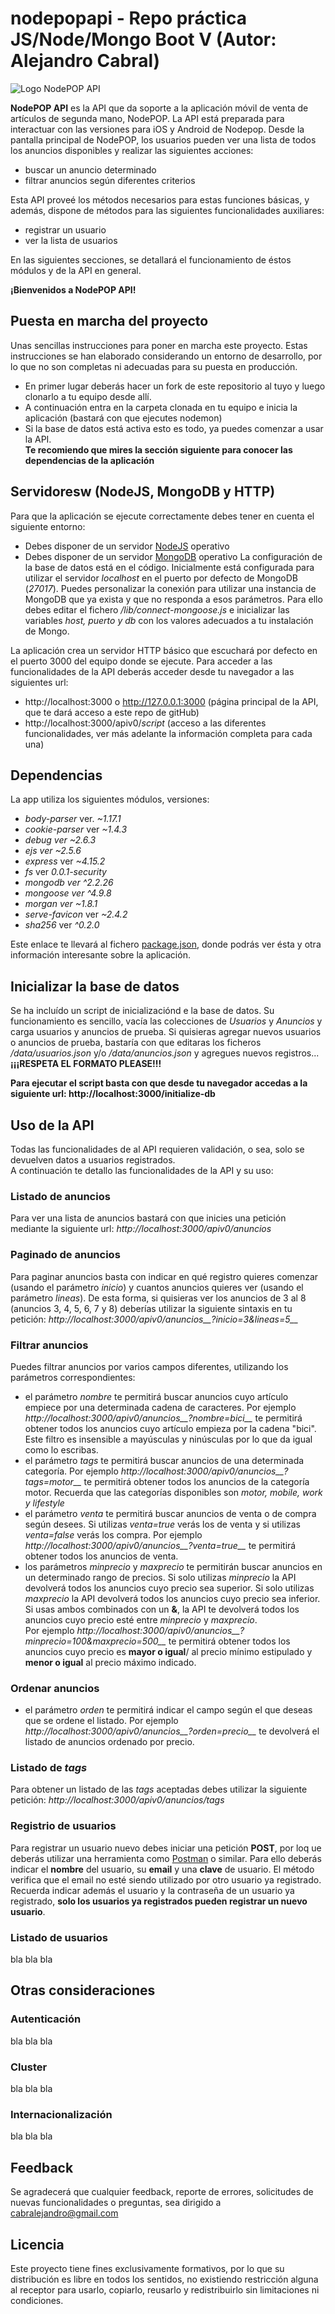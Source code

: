 ﻿# nodepopapi - Repo práctica JS/Node/Mongo Boot V (Autor: Alejandro Cabral)

<img alt="Logo NodePOP API" src="https://github.com/acabral1973/nodepopapi/blob/master/public/images/nodePOP-api-logo.png">

**NodePOP API** es la API que da soporte a la aplicación móvil de venta de artículos de segunda mano, NodePOP. 
La API está preparada para interactuar con las versiones para iOS y Android de Nodepop. Desde la pantalla principal de NodePOP, 
los usuarios pueden ver una lista de todos los anuncios disponibles y realizar las siguientes acciones:
* buscar un anuncio determinado 
* filtrar anuncios según diferentes criterios

Esta API proveé los métodos necesarios para estas funciones básicas, y además, dispone de métodos para las siguientes funcionalidades auxiliares:
* registrar un usuario 
* ver la lista de usuarios 

En las siguientes secciones, se detallará el funcionamiento de éstos módulos y de la API en general.

**¡Bienvenidos a NodePOP API!**

## Puesta en marcha del proyecto
Unas sencillas instrucciones para poner en marcha este proyecto. Estas instrucciones se han elaborado considerando un entorno de desarrollo, por lo que no son completas ni adecuadas para su puesta en producción. 
* En primer lugar deberás hacer un fork de este repositorio al tuyo y luego clonarlo a tu equipo desde allí.
* A continuación entra en la carpeta clonada en tu equipo e inicia la aplicación (bastará con que ejecutes nodemon)
* Si la base de datos está activa esto es todo, ya puedes comenzar a usar la API.  
**Te recomiendo que mires la sección siguiente para conocer las dependencias de la aplicación**


## Servidoresw (NodeJS, MongoDB y HTTP)
Para que la aplicación se ejecute correctamente debes tener en cuenta el siguiente entorno:
* Debes disponer de un servidor [NodeJS](https://nodejs.org/en/) operativo 
* Debes disponer de un servidor [MongoDB](https://www.mongodb.com/download-center?jmp=nav#community) operativo 
La configuración de la base de datos está en el código. Inicialmente está configurada para utilizar el servidor *localhost* en el puerto por defecto de MongoDB (*27017*). Puedes personalizar la conexión para utilizar una instancia de MongoDB que ya exista y que no responda a esos parámetros. Para ello debes editar el fichero */lib/connect-mongoose.js* e inicializar las variables *host, puerto y db* con los valores adecuados a tu instalación de Mongo.

La aplicación crea un servidor HTTP básico que escuchará por defecto en el puerto 3000 del equipo donde se ejecute. 
Para acceder a las funcionalidades de la API deberás acceder desde tu navegador a las siguientes url:
* http://localhost:3000 o http://127.0.0.1:3000 (página principal de la API, que te dará acceso a este repo de gitHub)
* http://localhost:3000/apiv0/*script* (acceso a las diferentes funcionalidades, ver más adelante la información completa para cada una) 


## Dependencias 
La app utiliza los siguientes módulos, versiones:
* _body-parser_ ver. _~1.17.1_
* _cookie-parser_ ver _~1.4.3_
* _debug ver_ _~2.6.3_
* _ejs ver_ _~2.5.6_
* _express_ ver _~4.15.2_
* _fs_ ver _0.0.1-security_
* _mongodb ver_ _^2.2.26_
* _mongoose ver_ _^4.9.8_
* _morgan ver_ _~1.8.1_
* _serve-favicon_ ver _~2.4.2_
* _sha256_ ver _^0.2.0_

Este enlace te llevará al fichero [package.json](https://github.com/acabral1973/nodepopapi/blob/master/package.json), donde podrás ver ésta y otra información interesante sobre la aplicación.

## Inicializar la base de datos
Se ha incluído un script de inicializaciónd e la base de datos. Su funcionamiento es sencillo, vacía las colecciones de *Usuarios* y *Anuncios* y carga usuarios y anuncios de prueba. Si quisieras agregar nuevos usuarios o anuncios de prueba, bastaría con que editaras los ficheros */data/usuarios.json* y/o */data/anuncios.json* y agregues nuevos registros... **¡¡¡RESPETA EL FORMATO PLEASE!!!**

**Para ejecutar el script basta con que desde tu navegador accedas a la siguiente url: http://localhost:3000/initialize-db**

## Uso de la API
Todas las funcionalidades de al API requieren validación, o sea, solo se devuelven datos a usuarios registrados.  
A continuación te detallo las funcionalidades de la API y su uso:

### Listado de anuncios
Para ver una lista de anuncios bastará con que inicies una petición mediante la siguiente url: *http://localhost:3000/apiv0/anuncios*

### Paginado de anuncios
Para paginar anuncios basta con indicar en qué registro quieres comenzar (usando el parámetro *inicio*) y cuantos anuncios quieres ver (usando el parámetro *lineas*). De esta forma, si quisieras ver los anuncios de 3 al 8 (anuncios 3, 4, 5, 6, 7 y 8) deberías utilizar la siguiente sintaxis en tu petición: *http://localhost:3000/apiv0/anuncios__?inicio=3&lineas=5__*

### Filtrar anuncios
Puedes filtrar anuncios por varios campos diferentes, utilizando los parámetros correspondientes:
* el parámetro *nombre* te permitirá buscar anuncios cuyo artículo empiece por una determinada cadena de caracteres. Por ejemplo *http://localhost:3000/apiv0/anuncios__?nombre=bici__* te permitirá obtener todos los anuncios cuyo artículo empieza por la cadena "bici". Este filtro es insensible a mayúsculas y ninúsculas por lo que da igual como lo escribas.
* el parámetro *tags* te permitirá buscar anuncios de una determinada categoría. Por ejemplo *http://localhost:3000/apiv0/anuncios__?tags=motor__* te permitirá obtener todos los anuncios de la categoría motor. Recuerda que las categorías disponibles son *motor, mobile, work y lifestyle*
* el parámetro *venta* te permitirá buscar anuncios de venta o de compra según desees. Si utilizas *venta=true* verás los de venta y si utilizas *venta=false* verás los compra. Por ejemplo *http://localhost:3000/apiv0/anuncios__?venta=true__* te permitirá obtener todos los anuncios de venta.
* los parámetros *minprecio* y *maxprecio* te permitirán buscar anuncios en un determinado rango de precios. Si solo utilizas *minprecio* la API devolverá todos los anuncios cuyo precio sea superior. Si solo utilizas *maxprecio* la API devolverá todos los anuncios cuyo precio sea inferior. Si usas ambos combinados con un **&**, la API te devolverá todos los anuncios cuyo precio esté entre *minprecio* y *maxprecio*.  
Por ejemplo *http://localhost:3000/apiv0/anuncios__?minprecio=100&maxprecio=500__* te permitirá obtener todos los anuncios cuyo precio es **mayor o igual**/ al precio mínimo estipulado y **menor o igual** al precio máximo indicado.

### Ordenar anuncios
* el parámetro *orden* te permitirá indicar el campo según el que deseas que se ordene el listado. Por ejemplo *http://localhost:3000/apiv0/anuncios__?orden=precio__* te devolverá el listado de anuncios ordenado por precio. 

### Listado de *tags*
Para obtener un listado de las *tags* aceptadas debes utilizar la siguiente petición: *http://localhost:3000/apiv0/anuncios/tags*

### Registrio de usuarios
Para registrar un usuario nuevo debes iniciar una petición **POST**, por loq ue deberás utilizar una herramienta como [Postman](https://www.getpostman.com/) o similar. Para ello deberás indicar el **nombre** del usuario, su **email** y una **clave** de usuario. El método verifica que el email no esté siendo utilizado por otro usuario ya registrado. Recuerda indicar además el usuario y la contraseña de un usuario ya registrado, **solo los usuarios ya registrados pueden registrar un nuevo usuario**.

### Listado de usuarios
bla bla bla

## Otras consideraciones

### Autenticación
bla bla bla

### Cluster
bla bla bla

### Internacionalización
bla bla bla

## Feedback
Se agradecerá que cualquier feedback, reporte de errores, solicitudes de nuevas funcionalidades o preguntas, sea dirigido a cabralejandro@gmail.com

## Licencia
Este proyecto tiene fines exclusivamente formativos, por lo que su distribución es libre en todos los sentidos, no existiendo
restricción alguna al receptor para usarlo, copiarlo, reusarlo y redistribuirlo sin limitaciones ni condiciones.